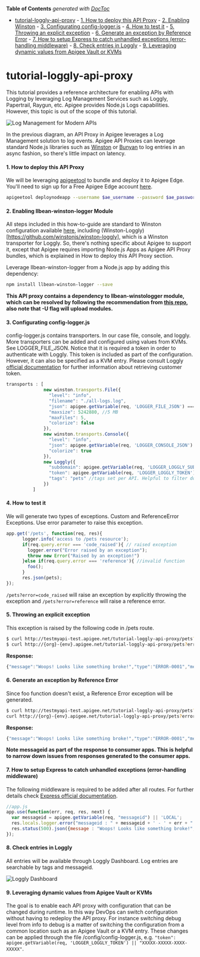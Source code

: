 <!-- START doctoc generated TOC please keep comment here to allow auto update -->
<!-- DON'T EDIT THIS SECTION, INSTEAD RE-RUN doctoc TO UPDATE -->
**Table of Contents**  *generated with [DocToc](https://github.com/thlorenz/doctoc)*

- [tutorial-loggly-api-proxy](#tutorial-loggly-api-proxy)
      - [1. How to deploy this API Proxy](#1-how-to-deploy-this-api-proxy)
      - [2. Enabling Winston](#2-enabling-winston)
      - [3. Configurating config-logger.js](#3-configurating-config-loggerjs)
      - [4. How to test it](#4-how-to-test-it)
      - [5. Throwing an explicit exception](#5-throwing-an-explicit-exception)
      - [6. Generate an exception by Reference Error](#6-generate-an-exception-by-reference-error)
      - [7. How to setup Express to catch unhandled exceptions (error-handling middleware)](#7-how-to-setup-express-to-catch-unhandled-exceptions-error-handling-middleware)
      - [8. Check entries in Loggly](#8-check-entries-in-loggly)
      - [9. Leveraging dynamic values from Apigee Vault or KVMs](#9-leveraging-dynamic-values-from-apigee-vault-or-kvms)

<!-- END doctoc generated TOC please keep comment here to allow auto update -->

# tutorial-loggly-api-proxy
This tutorial provides a reference architecture for enabling APIs with Logging by leveraging Log Management Services such as Loggly, Papertrail, Raygun, etc. Apigee provides Node.js Logs capabilities. However, this topic is out of the scope of this tutorial.

![Log Management for Modern APIs](https://www.dropbox.com/s/70g4kiyde2nwwt4/Log%20Management%20for%20Modern%20APIs.png?dl=1)

In the previous diagram, an API Proxy in Apigee leverages a Log Management solution to log events. Apigee API Proxies can leverage standard Node.js libraries such as [Winston](https://github.com/winstonjs/winston) or [Bunyan](https://github.com/trentm/node-bunyan) to log entries in an async fashion, so there's little impact on latency.

#### 1. How to deploy this API Proxy
We will be leveraging [apigeetool](https://www.npmjs.com/package/apigeetool) to bundle and deploy it to Apigee Edge. You'll need to sign up for a Free Apigee Edge account [here](https://accounts.apigee.com/accounts/sign_up).

```bash
apigeetool deploynodeapp --username $ae_username --password $ae_password --organization testmyapi --api tutorial-loggly-api-proxy --environment test --directory . -m app.js -b /tutorial-loggly-api-proxy -U
```

#### 2. Enabling llbean-winston-logger Module
All steps included in this how-to-guide are standard to Winston configuration available [here](https://github.com/winstonjs/winston), including (Winston-Loggly)[https://github.com/winstonjs/winston-loggly], which is a Winston transporter for Loggly. So, there's nothing specific about Apigee to support it, except that Apigee requires importing Node.js Apps as Apigee API Proxy bundles, which is explained in How to deploy this API Proxy section.

Leverage llbean-winston-logger from a Node.js app by adding this dependency:
```bash
npm install llbean-winston-logger --save
```
**This API proxy contains a dependency to llbean-winstologger module, which can be resolved by following the recommendation from [this repo](https://github.com/llbeaninc/llbean-winston-logger), also note that -U flag will upload modules.**

#### 3. Configurating config-logger.js
config-logger.js contains transporters. In our case file, console, and loggly. More transporters can be added and configured using values from KVMs. See LOGGER_FILE_JSON. Notice that it is required a token in order to authenticate with Loggly. This token is included as part of the configuration. However, it can also be specified as a KVM entry. Please consult Loggly [official documentation](https://www.loggly.com/docs/customer-token-authentication-token/) for further information about retrieving customer token.

```javascript
transports : [
              new winston.transports.File({
                "level": "info",
                "filename": "./all-logs.log",
                "json": apigee.getVariable(req, 'LOGGER_FILE_JSON') === 'true',
                "maxsize": 5242880, //5 MB
                "maxFiles": 5,
                "colorize": false
              }),
              new winston.transports.Console({
                "level": "info",
                "json": apigee.getVariable(req, 'LOGGER_CONSOLE_JSON') === 'true',
                "colorize": true
              }),
              new Loggly({
                "subdomain": apigee.getVariable(req, 'LOGGER_LOGGLY_SUBDOMAIN') || "dzuluaga.loggly.com",
                "token": apigee.getVariable(req, 'LOGGER_LOGGLY_TOKEN') || "XXXXX-XXXXXX-XXXXXX-XXXXXXX",
                "tags": "pets" //tags set per API. Helpful to filter down results
              })
          ]
```

#### 4. How to test it
We will generate two types of exceptions. Custom and ReferenceError Exceptions. Use error parameter to raise this exception.

```javascript
app.get('/pets', function(req, res){
      logger.info('access to /pets resource');
      if(req.query.error === 'code_raised'){ // raised exception
        logger.error("Error raised by an exception");
        throw new Error("Raised by an exception!")
      }else if(req.query.error === 'reference'){ //invalid function
        foo();
      }
      res.json(pets);
});
```

``` /pets?error=code_raised ``` will raise an exception by explicitly throwing the exception and ``` /pets?error=reference ``` will raise a reference error.

#### 5. Throwing an explicit exception
This exception is raised by the following code in /pets route.

```bash
$ curl http://testmyapi-test.apigee.net/tutorial-loggly-api-proxy/pets?error=code_raised
$ curl http://{org}-{env}.apigee.net/tutorial-loggly-api-proxy/pets?error=code_raised
```
**Response:**
```javascript
{"message":"Woops! Looks like something broke!","type":"ERROR-0001","messageid":"rrt011ea_BTMm+ALU_RouterProxy-2-514155_1"}
```

#### 6. Generate an exception by Reference Error
Since foo function doesn't exist, a Reference Error exception will be generated.
```bash
$ curl http://testmyapi-test.apigee.net/tutorial-loggly-api-proxy/pets?error=reference
curl http://{org}-{env}.apigee.net/tutorial-loggly-api-proxy/pets?error=reference
```
**Response:**
```javascript
{"message":"Woops! Looks like something broke!","type":"ERROR-0001","messageid":"rrt17apigee_BTMini/M_RouterProxy-2-565998_1"}
```
**Note messageid as part of the response to consumer apps. This is helpful to narrow down issues from responses generated to the consumer apps.**

#### 7. How to setup Express to catch unhandled exceptions (error-handling middleware)
The following middleware is required to be added after all routes. For further details check [Express official documentation](http://expressjs.com/guide/error-handling.html).

```javascript
//app.js
app.use(function(err, req, res, next) {
  var messageid = apigee.getVariable(req, "messageid") || 'LOCAL';
  res.locals.logger.error("messageid : " + messageid + ' - ' + err + " - " + err.stack);
  res.status(500).json({message : "Woops! Looks like something broke!", "type" : "ERROR-0001", messageid: messageid});
});
```

#### 8. Check entries in Loggly
All entries will be available through Loggly Dashboard. Log entries are searchable by tags and messageid.

![Loggly Dashboard](https://www.dropbox.com/s/o9yd1zg7utcew5c/Loggly_Dashboard.png?dl=1)

#### 9. Leveraging dynamic values from Apigee Vault or KVMs
The goal is to enable each API proxy with configuration that can be changed during runtime. In this way DevOps can switch configuration without having to redeploy the API proxy. For instance switching debug level from info to debug is a matter of switching the configuration from a common location such as an Apigee Vault or a KVM entry. These changes can be applied through the file /config/config-logger.js, e.g. ```"token": apigee.getVariable(req, 'LOGGER_LOGGLY_TOKEN') || "XXXXX-XXXXX-XXXX-XXXXX"```.